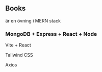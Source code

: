 ## Books 

är en övning  i  MERN stack

### MongoDB + Express + React + Node 

Vite + React

Tailwind CSS

Axios

